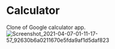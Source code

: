 # Calculator

Clone of Google calculator app.
![Screenshot_2021-04-07-01-11-17-57_92630b6a0211670e5fda9af1d5daf823](https://user-images.githubusercontent.com/65083607/113769644-d909d980-973e-11eb-9694-30c46091da64.jpg)
